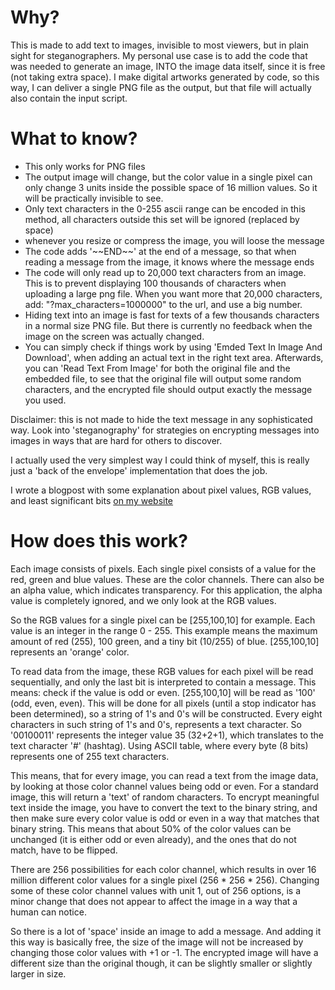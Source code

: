 Why?
====

This is made to add text to images, invisible to most viewers, but in plain sight for steganographers.
My personal use case is to add the code that was needed to generate an image, INTO the image data itself, since it is free (not taking extra space).
I make digital artworks generated by code, so this way, I can deliver a single PNG file as the output, but that file will actually also contain the input script.

What to know?
=============
- This only works for PNG files
- The output image will change, but the color value in a single pixel can only change 3 units inside the possible space of 16 million values. So it will be practically invisible to see.
- Only text characters in the 0-255 ascii range can be encoded in this method, all characters outside this set will be ignored (replaced by space)
- whenever you resize or compress the image, you will loose the message
- The code adds '\~\~END\~\~' at the end of a message, so that when reading a message from the image, it knows where the message ends 
- The code will only read up to 20,000 text characters from an image. This is to prevent displaying 100 thousands of characters when uploading a large png file.
When you want more that 20,000 characters, add: "?max_characters=1000000" to the url, and use a big number.
- Hiding text into an image is fast for texts of a few thousands characters in a normal size PNG file. 
But there is currently no feedback when the image on the screen was actually changed.
- You can simply check if things work by using 'Emded Text In Image And Download', when adding an actual text in the right text area.
Afterwards, you can 'Read Text From Image' for both the original file and the embedded file, to see that the original file will output some random characters, and the encrypted file should output exactly the message you used.


Disclaimer: this is not made to hide the text message in any sophisticated way.
Look into 'steganography' for strategies on encrypting messages into images in ways that are hard for others to discover.

I actually used the very simplest way I could think of myself, this is really just a 'back of the envelope' implementation that does the job.

I wrote a blogpost with some explanation about pixel values, RGB values, and least significant bits [on my website](https://www.josvromans.art/writing/2024/10/steganography)


How does this work?
===================
Each image consists of pixels. Each single pixel consists of a value for the
red, green and blue values. These are the color channels. There can also be an alpha value, which indicates transparency.
For this application, the alpha value is completely ignored, and we only look at the RGB values.

So the RGB values for a single pixel can be [255,100,10] for example.
Each value is an integer in the range 0 - 255. This example means the maximum amount of red (255), 100 green, and a tiny bit (10/255) of blue.
[255,100,10] represents an 'orange' color.

To read data from the image, these RGB values for each pixel will be read sequentially, and only the last bit is interpreted to contain a message.
This means: check if the value is odd or even. [255,100,10] will be read as '100' (odd, even, even).
This will be done for all pixels (until a stop indicator has been determined), so a string of 1's and 0's will be constructed.
Every eight characters in such string of 1's and 0's, represents a text character. So '00100011' represents the integer value 35 (32+2+1), which translates to the text character '#' (hashtag).
Using ASCII table, where every byte (8 bits) represents one of 255 text characters.

This means, that for every image, you can read a text from the image data, by looking at those color channel values being odd or even.
For a standard image, this will return a 'text' of random characters.
To encrypt meaningful text inside the image, you have to convert the text to the binary string, and then make sure every color value is odd or even in a way that matches that binary string.
This means that about 50% of the color values can be unchanged (it is either odd or even already), and the ones that do not match, have to be flipped.

There are 256 possibilities for each color channel, which results in over 16 million different color values for a single pixel (256 * 256 * 256).
Changing some of these color channel values with unit 1, out of 256 options, is a minor change that does not appear to affect the image in a way that a human can notice.

So there is a lot of 'space' inside an image to add a message. And adding it this way is basically free, the size of the image will not be increased by changing those color values with +1 or -1.
The encrypted image will have a different size than the original though, it can be slightly smaller or slightly larger in size.
